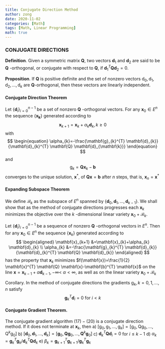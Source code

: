 ```yaml
---
title: Conjugate Direction Method
author: zong
date: 2020-11-02
categories: [Math]
tags: [Math, Linear Programming]
math: true
---
```


### CONJUGATE DIRECTIONS

**Definition**. Given a symmetric matrix $\mathbf{Q}$, two vectors $\mathbf{d}_{1}$ and $\mathbf{d}_{2}$ are said to be $\mathbf{Q}$ -orthogonal, or conjugate with respect to $\mathbf{Q},$ if $\mathbf{d}_{1}^{T} \mathbf{Q} \mathbf{d}_{2}=0 .$

**Proposition**. If $\mathbf{Q}$ is positive definite and the set of nonzero vectors $\mathrm{d}_{0}, \mathrm{d}_{1}, \mathrm{d}_{2}, \ldots, \mathrm{d}_{k}$ are $\mathbf{Q}$-orthogonal, then these vectors are linearly independent.

#### Conjugate Direction Theorem

Let $\left\{\mathbf{d}_{i}\right\}_{i=0}^{n-1}$ be a set of nonzero $\mathbf{Q}$ -orthogonal vectors. For any $\mathbf{x}_{0} \in E^{n}$ the sequence $\left\{\mathbf{x}_{\mathbf{k}}\right\}$ generated according to
$$
\begin{equation}
\mathbf{x}_{k+1}=\mathbf{x}_{k}+\alpha_{k} \mathbf{d}_{k}, k \geqslant 0
\end{equation}
$$
with
$$
\begin{equation}
\alpha_{k}=-\frac{\mathbf{g}_{k}^{T} \mathbf{d}_{k}}{\mathbf{d}_{k}^{T} \mathbf{Q} \mathbf{d}_{\mathbf{k}}}
\end{equation}
$$
and
$$
\mathrm{g}_{k}=\mathbf{Q} \mathbf{x}_{k}-\mathbf{b}
$$
converges to the unique solution, $\mathbf{x}^{*},$ of $\mathbf{Q} \mathbf{x}=\mathbf{b}$ after $n$ steps, that is, $\mathbf{x}_{n}=\mathbf{x}^{*}$

#### Expanding Subspace Theorem

We define $\mathcal{B}_{k}$ as the subspace of $E^{n}$ spanned by $\left\{\mathbf{d}_{0}, \mathbf{d}_{1}, \ldots, \mathbf{d}_{k-1}\right\} .$ We shall show that as the method of conjugate directions progresses each $\mathbf{x}_{k}$ minimizes the objective over the $k$ -dimensional linear variety $\mathbf{x}_{0}+\mathcal{B}_{k}$.

Let $\left\{\mathbf{d}_{i}\right\}_{i=0}^{n-1}$ be a sequence of nonzero $\mathbf{Q}$ -orthogonal vectors in $E^{n} .$ Then for any $\mathbf{x}_{0} \in E^{n}$ the sequence $\left\{\mathbf{x}_{k}\right\}$ generated according to
$$
\begin{aligned}
\mathbf{x}_{k+1} &=\mathbf{x}_{k}+\alpha_{k} \mathbf{d}_{k} \\
\alpha_{k} &=-\frac{\mathbf{g}_{k}^{T} \mathbf{d}_{k}}{\mathbf{d}_{k}^{T} \mathbf{Q} \mathbf{d}_{k}}
\end{aligned}
$$
has the property that $\mathbf{x}_{k}$ minimizes $f(\mathbf{x})=\frac{1}{2} \mathbf{x}^{T} \mathbf{Q} \mathbf{x}-\mathbf{b}^{T} \mathbf{x}$ on the line $\mathbf{x}=\mathbf{x}_{k-1}+\alpha \mathbf{d}_{k-1},-\infty<$
$\alpha<\infty,$ as well as on the linear variety $\mathbf{x}_{0}+\mathcal{B}_{k}$



Corollary. In the method of conjugate directions the gradients $\mathrm{g}_{k}, k=0,1, \ldots, n$ satisfy
$$
\mathbf{g}_{k}^{T} \mathbf{d}_{i}=0 \text { for } i<k
$$


#### Conjugate Gradient Theorem.

The conjugate gradient algorithm $(17)-(20)$ is a conjugate direction method. If it does not terminate at $\mathbf{x}_{k},$ then
a) $\left[\mathrm{g}_{0}, \mathrm{g}_{1}, \ldots, \mathrm{g}_{k}\right]=\left[\mathrm{g}_{0}, \mathrm{Qg}_{0}, \ldots, \mathrm{Q}^{k} \mathrm{g}_{0}\right]$
b) $\left[\mathbf{d}_{0}, \mathbf{d}_{1}, \ldots, \mathbf{d}_{k}\right]=\left[\mathbf{g}_{0}, \mathbf{Q} \mathbf{g}_{0}, \ldots, \mathbf{Q}^{k} \mathbf{g}_{0}\right]$
c) $\mathbf{d}_{k}^{T} \mathbf{Q} \mathbf{d}_{i}=0$ for $i \leqslant k-1$
d) $\alpha_{k}=\mathbf{g}_{k}^{T} \mathbf{g}_{k} / \mathbf{d}_{k}^{T} \mathbf{Q} \mathbf{d}_{k}$
e) $\beta_{k}=\mathbf{g}_{k+1}^{T} \mathbf{g}_{k+1} / \mathbf{g}_{k}^{T} \mathbf{g}_{k}$

